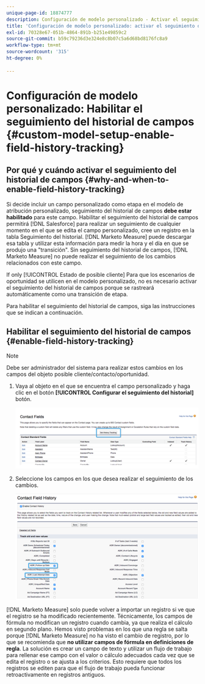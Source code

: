 ```yaml
---
unique-page-id: 18874777
description: Configuración de modelo personalizado - Activar el seguimiento del historial de campos - [!DNL Marketo Measure] - Documentación del producto
title: 'Configuración de modelo personalizado: activar el seguimiento del historial de campos'
exl-id: 70328e67-051b-4864-891b-b251e49859c2
source-git-commit: b59c79236d3e324e8c8b07c5a6d68bd8176fc8a9
workflow-type: tm+mt
source-wordcount: '315'
ht-degree: 0%

---
```


# Configuración de modelo personalizado: Habilitar el seguimiento del historial de campos {#custom-model-setup-enable-field-history-tracking}

## Por qué y cuándo activar el seguimiento del historial de campos {#why-and-when-to-enable-field-history-tracking}

Si decide incluir un campo personalizado como etapa en el modelo de atribución personalizado, seguimiento del historial de campos **debe estar habilitado** para este campo. Habilitar el seguimiento del historial de campos permitirá [!DNL Salesforce] para realizar un seguimiento de cualquier momento en el que se edita el campo personalizado, cree un registro en la tabla Seguimiento del historial. [!DNL Marketo Measure] puede descargar esa tabla y utilizar esta información para medir la hora y el día en que se produjo una &quot;transición&quot;. Sin seguimiento del historial de campos, [!DNL Marketo Measure] no puede realizar el seguimiento de los cambios relacionados con este campo.

If only [!UICONTROL Estado de posible cliente] Para que los escenarios de oportunidad se utilicen en el modelo personalizado, no es necesario activar el seguimiento del historial de campos porque se rastreará automáticamente como una transición de etapa.

Para habilitar el seguimiento del historial de campos, siga las instrucciones que se indican a continuación.

## Habilitar el seguimiento del historial de campos {#enable-field-history-tracking}

>[!NOTE]
>
>Debe ser administrador del sistema para realizar estos cambios en los campos del objeto posible cliente/contacto/oportunidad.

1. Vaya al objeto en el que se encuentra el campo personalizado y haga clic en el botón **[!UICONTROL Configurar el seguimiento del historial]** botón.

   ![](assets/1.png)

1. Seleccione los campos en los que desea realizar el seguimiento de los cambios.

   ![](assets/2.png)

[!DNL Marketo Measure] solo puede volver a importar un registro si ve que el registro se ha modificado recientemente. Técnicamente, los campos de fórmula no modifican un registro cuando cambia, ya que realiza el cálculo en segundo plano. Hemos visto problemas en los que una regla se salta porque [!DNL Marketo Measure] no ha visto el cambio de registro, por lo que se recomienda que **no utilizar campos de fórmula en definiciones de regla**. La solución es crear un campo de texto y utilizar un flujo de trabajo para rellenar ese campo con el valor o cálculo adecuados cada vez que se edita el registro o se ajusta a los criterios. Esto requiere que todos los registros se editen para que el flujo de trabajo pueda funcionar retroactivamente en registros antiguos.
